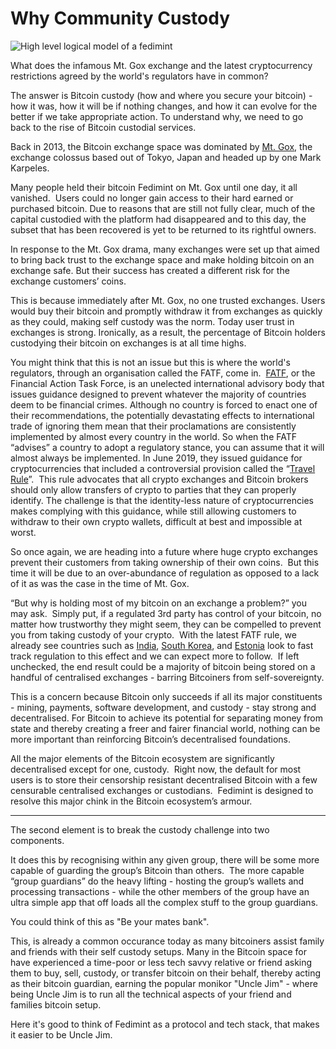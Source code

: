 # Why Community Custody

![High level logical model of a fedimint](/img/CommunityCustody.png)

What does the infamous Mt. Gox exchange and the latest cryptocurrency restrictions agreed by the world's regulators have in common?

The answer is Bitcoin custody (how and where you secure your bitcoin) - how it was, how it will be if nothing changes, and how it can evolve for the better if we take appropriate action. To understand why, we need to go back to the rise of Bitcoin custodial services.

Back in 2013, the Bitcoin exchange space was dominated by [Mt. Gox](https://en.wikipedia.org/wiki/Mt._Gox), the exchange colossus based out of Tokyo, Japan and headed up by one Mark Karpeles.

Many people held their bitcoin Fedimint on Mt. Gox until one day, it all vanished.  Users could no longer gain access to their hard earned or purchased bitcoin. Due to reasons that are still not fully clear, much of the capital custodied with the platform had disappeared and to this day, the subset that has been recovered is yet to be returned to its rightful owners.

In response to the Mt. Gox drama, many exchanges were set up that aimed to bring back trust to the exchange space and make holding bitcoin on an exchange safe. But their success has created a different risk for the exchange customers’ coins.

This is because immediately after Mt. Gox, no one trusted exchanges. Users would buy their bitcoin and promptly withdraw it from exchanges as quickly as they could, making self custody was the norm. Today user trust in exchanges is strong. Ironically, as a result, the percentage of Bitcoin holders custodying their bitcoin on exchanges is at all time highs.

You might think that this is not an issue but this is where the world's regulators, through an organisation called the FATF, come in.  [FATF](https://en.wikipedia.org/wiki/Financial_Action_Task_Force), or the Financial Action Task Force, is an unelected international advisory body that issues guidance designed to prevent whatever the majority of countries deem to be financial crimes. Although no country is forced to enact one of their recommendations, the potentially devastating effects to international trade of ignoring them mean that their proclamations are consistently implemented by almost every country in the world. So when the FATF “advises” a country to adopt a regulatory stance, you can assume that it will almost always be implemented. In June 2019, they issued guidance for cryptocurrencies that included a controversial provision called the “[Travel Rule](https://complyadvantage.com/insights/fatf-travel-rule/)”.  This rule advocates that all crypto exchanges and Bitcoin brokers should only allow transfers of crypto to parties that they can properly identify. The challenge is that the identity-less nature of cryptocurrencies makes complying with this guidance, while still allowing customers to withdraw to their own crypto wallets, difficult at best and impossible at worst.

So once again, we are heading into a future where huge crypto exchanges prevent their customers from taking ownership of their own coins.  But this time it will be due to an over-abundance of regulation as opposed to a lack of it as was the case in the time of Mt. Gox.

“But why is holding most of my bitcoin on an exchange a problem?” you may ask.  Simply put, if a regulated 3rd party has control of your bitcoin, no matter how trustworthy they might seem, they can be compelled to prevent you from taking custody of your crypto.  With the latest FATF rule, we already see countries such as [India](https://www.reuters.com/markets/currencies/proposed-india-bill-banning-crypto-payments-could-mean-jail-violations-document-2021-12-07/), [South Korea](https://cointelegraph.com/news/south-korea-crypto-exchanges-to-follow-coinone-in-verifying-private-wallets), and [Estonia](https://www.coindesk.com/policy/2022/01/04/estonia-regulator-says-no-plans-to-ban-crypto/) look to fast track regulation to this effect and we can expect more to follow.  If left unchecked, the end result could be a majority of bitcoin being stored on a handful of centralised exchanges - barring Bitcoiners from self-sovereignty.

This is a concern because Bitcoin only succeeds if all its major constituents - mining, payments, software development, and custody - stay strong and decentralised. For Bitcoin to achieve its potential for separating money from state and thereby creating a freer and fairer financial world, nothing can be more important than reinforcing Bitcoin’s decentralised foundations.

All the major elements of the Bitcoin ecosystem are significantly decentralised except for one, custody.  Right now, the default for most users is to store their censorship resistant decentralised Bitcoin with a few censurable centralised exchanges or custodians.  Fedimint is designed to resolve this major chink in the Bitcoin ecosystem’s armour.


---

The second element is to break the custody challenge into two components. 

It does this by recognising within any given group, there will be some more capable of guarding the group’s Bitcoin than others.  The more capable “group guardians” do the heavy lifting - hosting the group’s wallets and processing transactions - while the other members of the group have an ultra simple app that off loads all the complex stuff to the group guardians. 

You could think of this as "Be your mates bank".  

This, is already a common occurance today as many bitcoiners assist family and friends with their self custody setups.  Many in the Bitcoin space for have experienced a time-poor or less tech savvy relative or friend asking them to buy, sell, custody, or transfer bitcoin on their behalf, thereby acting as their bitcoin guardian, earning the popular monikor "Uncle Jim" - where being Uncle Jim is to run all the technical aspects of your friend and families bitcoin setup. 

Here it's good to think of Fedimint as a protocol and tech stack, that makes it easier to be Uncle Jim.